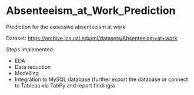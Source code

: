 # Absenteeism_at_Work_Prediction
Prediction for the excessive absenteeism at work

Dataset: https://archive.ics.uci.edu/ml/datasets/Absenteeism+at+work

Steps implemented:
  - EDA
  - Data reduction
  - Modelling
  - Integration to MySQL database (further export the database or connect to Tableau via TabPy and report findings)
